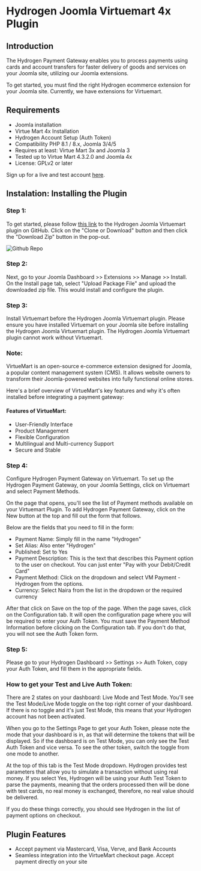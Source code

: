 # Hydrogen Joomla Virtuemart 4x Plugin

## Introduction

The Hydrogen Payment Gateway enables you to process payments using cards and account transfers for faster delivery of goods and services on your Joomla site, utilizing our Joomla extensions.

To get started, you must find the right Hydrogen ecommerce extension for your Joomla site. Currently, we have extensions for Virtuemart.

## Requirements

- Joomla installation
- Virtue Mart 4x Installation
- Hydrogen Account Setup (Auth Token)
- Compatibility PHP 8.1 / 8.x, Joomla 3/4/5
- Requires at least: Virtue Mart 3x and Joomla 3
- Tested up to Virtue Mart 4.3.2.0 and Joomla 4x
- License: GPLv2 or later

Sign up for a live and test account [here](https://dashboard.hydrogenpay.com/signup).

## Instalation: Installing the Plugin

### Step 1:
To get started, please follow [this link]() to the Hydrogen Joomla Virtuemart plugin on GitHub. Click on the "Clone or Download" button and then click the "Download Zip" button in the pop-out.

![Github Repo](img/github_repo.png)

### Step 2:
Next, go to your Joomla Dashboard >> Extensions >> Manage >> Install. On the Install page tab, select "Upload Package File" and upload the downloaded zip file. This would install and configure the plugin.

### Step 3:
Install Virtuemart before the Hydrogen Joomla Virtuemart plugin. Please ensure you have installed Virtuemart on your Joomla site before installing the Hydrogen Joomla Virtuemart plugin. The Hydrogen Joomla Virtuemart plugin cannot work without Virtuemart.

### Note:
VirtueMart is an open-source e-commerce extension designed for Joomla, a popular content management system (CMS). It allows website owners to transform their Joomla-powered websites into fully functional online stores.

Here's a brief overview of VirtueMart's key features and why it's often installed before integrating a payment gateway:

#### Features of VirtueMart:
- User-Friendly Interface
- Product Management
- Flexible Configuration
- Multilingual and Multi-currency Support
- Secure and Stable

### Step 4:
Configure Hydrogen Payment Gateway on Virtuemart. To set up the Hydrogen Payment Gateway, on your Joomla Settings, click on Virtuemart and select Payment Methods.

On the page that opens, you'll see the list of Payment methods available on your Virtuemart Plugin. To add Hydrogen Payment Gateway, click on the New button at the top and fill out the form that follows.

Below are the fields that you need to fill in the form:
- Payment Name: Simply fill in the name "Hydrogen"
- Set Alias: Also enter "Hydrogen"
- Published: Set to Yes
- Payment Description: This is the text that describes this Payment option to the user on checkout. You can just enter "Pay with your Debit/Credit Card"
- Payment Method: Click on the dropdown and select VM Payment - Hydrogen from the options.
- Currency: Select Naira from the list in the dropdown or the required currency

After that click on Save on the top of the page. When the page saves, click on the Configuration tab. It will open the configuration page where you will be required to enter your Auth Token. You must save the Payment Method Information before clicking on the Configuration tab. If you don't do that, you will not see the Auth Token form.

### Step 5:
Please go to your Hydrogen Dashboard >> Settings >> Auth Token, copy your Auth Token, and fill them in the appropriate fields.

### How to get your Test and Live Auth Token:
There are 2 states on your dashboard: Live Mode and Test Mode. You'll see the Test Mode/Live Mode toggle on the top right corner of your dashboard. If there is no toggle and it's just Test Mode, this means that your Hydrogen account has not been activated.

When you go to the Settings Page to get your Auth Token, please note the mode that your dashboard is in, as that will determine the tokens that will be displayed. So if the dashboard is on Test Mode, you can only see the Test Auth Token and vice versa. To see the other token, switch the toggle from one mode to another.

At the top of this tab is the Test Mode dropdown. Hydrogen provides test parameters that allow you to simulate a transaction without using real money. If you select Yes, Hydrogen will be using your Auth Test Token to parse the payments, meaning that the orders processed then will be done with test cards, no real money is exchanged, therefore, no real value should be delivered.

If you do these things correctly, you should see Hydrogen in the list of payment options on checkout.

## Plugin Features

- Accept payment via Mastercard, Visa, Verve, and Bank Accounts
- Seamless integration into the VirtueMart checkout page. Accept payment directly on your site
